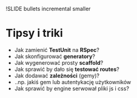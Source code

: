 !SLIDE bullets incremental smaller
# Tipsy i triki #

* Jak zamienić __TestUnit__ na __RSpec__?
* Jak skonfigurować __generatory__?
* Jak wygenerować prosty __scaffold__?
* Jak sprawić by dało się __testować routes__?
* Jak dodawać __zależności__ (gemy)?
* ..np. jakiś gem lub autentykację użytkowników
* Jak sprawić by engine serwował pliki js i css?
